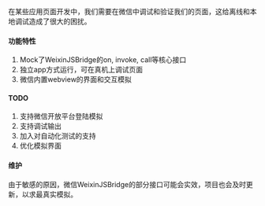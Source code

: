 
在某些应用页面开发中，我们需要在微信中调试和验证我们的页面，这给离线和本地调试造成了很大的困扰。

#### 功能特性

1. Mock了WeixinJSBridge的on, invoke, call等核心接口
2. 独立app方式运行，可在真机上调试页面
3. 微信内置webview的界面和交互模拟

#### TODO

1. 支持微信开放平台登陆模拟
2. 支持调试输出
3. 加入对自动化测试的支持
4. 优化模拟界面

#### 维护

由于敏感的原因，微信WeixinJSBridge的部分接口可能会实效，项目也会及时更新，以求最真实模拟。
